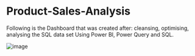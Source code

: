 # Product-Sales-Analysis

Following is the Dashboard that was created after: cleansing, optimising, analysing the SQL data set
Using Power BI, Power Query and SQL.

![image](https://github.com/user-attachments/assets/f704cbb6-edbb-4f9b-b1d4-2a6def2df911)
